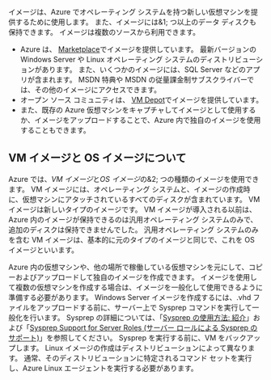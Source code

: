 

イメージは、Azure でオペレーティング システムを持つ新しい仮想マシンを提供するために使用します。 また、イメージには&1; つ以上のデータ ディスクも保持できます。 イメージは複数のソースから利用できます。

* Azure は、 [Marketplace](https://azure.microsoft.com/gallery/virtual-machines/)でイメージを提供しています。 最新バージョンの Windows Server や Linux オペレーティング システムのディストリビューションがあります。 また、いくつかのイメージには、SQL Server などのアプリが含まれます。 MSDN 特典や MSDN の従量課金制サブスクライバーでは、その他のイメージにアクセスできます。
* オープン ソース コミュニティは、 [VM Depot](http://vmdepot.msopentech.com/List/Index)でイメージを提供しています。
* また、既存の Azure 仮想マシンをキャプチャしてイメージとして使用するか、イメージをアップロードすることで、Azure 内で独自のイメージを使用することもできます。

## <a name="about-vm-images-and-os-images"></a>VM イメージと OS イメージについて
Azure では、*VM イメージ*と*OS イメージ*の&2; つの種類のイメージを使用できます。 VM イメージには、オペレーティング システムと、イメージの作成時に、仮想マシンにアタッチされているすべてのディスクが含まれています。 VM イメージは新しいタイプのイメージです。 VM イメージが導入される以前は、Azure 内のイメージが保持できるのは汎用オペレーティング システムのみで、追加のディスクは保持できませんでした。 汎用オペレーティング システムのみを含む VM イメージは、基本的に元のタイプのイメージと同じで、これを OS イメージといいます。

Azure 内の仮想マシンや、他の場所で稼働している仮想マシンを元にして、コピーおよびアップロードして独自のイメージを作成できます。 イメージを使用して複数の仮想マシンを作成する場合は、イメージを一般化して使用できるように準備する必要があります。 Windows Server イメージを作成するには、.vhd ファイルをアップロードする前に、サーバー上で Sysprep コマンドを実行して一般化を行います。 Sysprep の詳細については、「[Sysprep の使用方法: 紹介](http://go.microsoft.com/fwlink/p/?LinkId=392030)」および「[Sysprep Support for Server Roles (サーバー ロールによる Sysprep のサポート)](https://msdn.microsoft.com/windows/hardware/commercialize/manufacture/desktop/sysprep-support-for-server-roles)」を参照してください。 Sysprep を実行する前に、VM をバックアップします。 Linux イメージの作成はディストリビューションによって異なります。 通常、そのディストリビューションに特定されるコマンド セットを実行し、Azure Linux エージェントを実行する必要があります。


